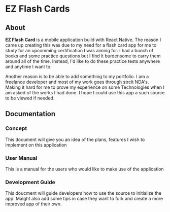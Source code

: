 # EZ Flash Cards
## About
<strong>EZ Flash Card</strong> is a mobile application build with React Native.
The reason I came up creating this was due to my need for a flash card app for me to study for an upcomming certification I was aiming for. I had a bunch of books and some practice questions but I find it burdensome to carry them around all of the time. Instead, I'd like to do these practice tests anywhere and anytime I want to.

Another reason is to be able to add something to my portfolio. I am a freelance developer and most of my work goes through strcit NDA's. Making it hard for me to prove my experience on some Technologies when I am asked of the works I had done. I hope I could use this app a such source to be viewed if needed.

## Documentation

### Concept
This document will give you an idea of the plans, features I wish to implement on this application

### User Manual
This is a manual for the users who would like to make use of the application

### Development Guide
This doucment will guide developers how to use the source to initialize the app. Maight also add some tips in case they want to fork and create a more improved app of their own.